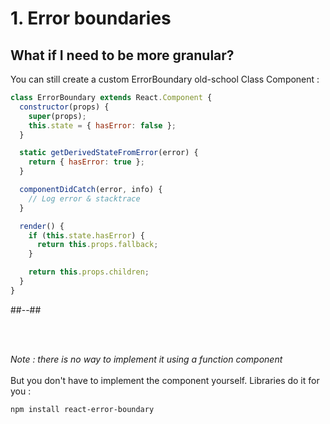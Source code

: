 <!-- .slide: class="two-column with-code " -->

# 1. Error boundaries

## What if I need to be more granular?

You can still create a custom ErrorBoundary old-school Class Component :

```jsx
class ErrorBoundary extends React.Component {
  constructor(props) {
    super(props);
    this.state = { hasError: false };
  }

  static getDerivedStateFromError(error) {
    return { hasError: true };
  }

  componentDidCatch(error, info) {
    // Log error & stacktrace
  }

  render() {
    if (this.state.hasError) {
      return this.props.fallback;
    }

    return this.props.children;
  }
}
```

##--##

<br/> <br/>

_Note : there is no way to implement it using a function component_ <br/><br/>
But you don't have to implement the component yourself. Libraries do it for you :

```bash
npm install react-error-boundary
```
